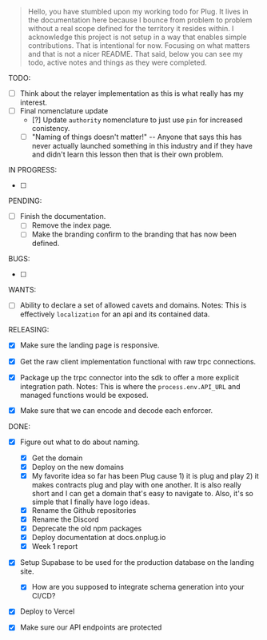 > Hello, you have stumbled upon my working todo for Plug. It lives in the documentation here because I bounce
> from problem to problem without a real scope defined for the territory it resides within. I acknowledge this
> project is not setup in a way that enables simple contributions. That is intentional for now. Focusing on what matters
> and that is not a nicer README. That said, below you can see my todo, active notes and things as they were completed.

TODO:

- [ ] Think about the relayer implementation as this is what really has my interest.
- [ ] Final nomenclature update
  - [?] Update `authority` nomenclature to just use `pin` for increased conistency.
  - [ ] "Naming of things doesn't matter!" -- Anyone that says this has never actually launched something in this industry and if they have and didn't learn this lesson then that is their own problem.

IN PROGRESS:

- [ ]

PENDING:

- [ ] Finish the documentation.
  - [ ] Remove the index page.
  - [ ] Make the branding confirm to the branding that has now been defined.

BUGS:

- [ ]

WANTS:

- [ ] Ability to declare a set of allowed cavets and domains.
      Notes: This is effectively `localization` for an api and its contained data.

RELEASING:

- [x] Make sure the landing page is responsive.

- [x] Get the raw client implementation functional with raw trpc connections.
- [x] Package up the trpc connector into the sdk to offer a more explicit integration path.
      Notes: This is where the `process.env.API_URL` and managed functions would be exposed.
- [x] Make sure that we can encode and decode each enforcer.

DONE:

- [x] Figure out what to do about naming.

  - [x] Get the domain
  - [x] Deploy on the new domains
  - [x] My favorite idea so far has been Plug cause 1) it is plug and play 2) it makes contracts plug and play with one another. It is also really short and I can get a domain that's easy to navigate to. Also, it's so simple that I finally have logo ideas.
  - [x] Rename the Github repositories
  - [x] Rename the Discord
  - [x] Deprecate the old npm packages
  - [x] Deploy documentation at docs.onplug.io
  - [x] Week 1 report

- [x] Setup Supabase to be used for the production database on the landing site.
  - [x] How are you supposed to integrate schema generation into your CI/CD?
- [x] Deploy to Vercel

- [x] Make sure our API endpoints are protected
